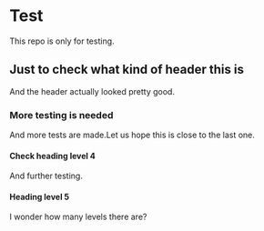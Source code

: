 # Test
This repo is only for testing.

## Just to check what kind of header this is
And the header actually looked pretty good.

### More testing is needed
And more tests are made.Let us hope this is close to the last one.

#### Check heading level 4
And further testing.

#### Heading level 5
I wonder how many levels there are?
